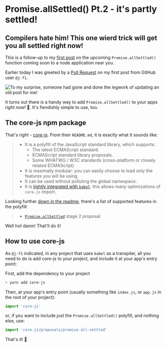 # Promise.allSettled() Pt.2 - it's partly settled!

## Compilers hate him! This one wierd trick will get you all settled right now!

This is a follow-up to my [first post](https://mike.biful.co/solve-all-your-problems-with-promise-allsettled) on the upcoming `Promise.allSettled()` function coming soon to a node application near you.

Earlier today I was greeted by a [Pull Request](https://github.com/mbifulco/blog/pull/14) on my first post from GitHub user `@j-f1`.

![To my surprise, someone had gone and done the legwork of updating an old post for me!](/Users/mike/src/blog/src/posts/drafts/promise-all-settled-pr.png)

It turns out there _is_ a handy way to add `Promise.allSettled()` to your apps _right now!_ 🎉. It's fiendishly simple to use, too.

## The core-js npm package

That's right - [core-js](https://github.com/zloirock/core-js). From their `README.md`, it is exactly what it sounds like:

> - It is a polyfill of the JavaScript standard library, which supports:
>   - The latest ECMAScript standard.
>   - ECMAScript standard library proposals.
>   - Some WHATWG / W3C standards (cross-platform or closely related ECMAScript).
> - It is maximally modular: you can easily choose to load only the features you will be using.
> - It can be used without polluting the global namespace.
> - It is [tightly integrated with `babel`](https://github.com/zloirock/core-js/blob/master/docs/2019-03-19-core-js-3-babel-and-a-look-into-the-future.md#Babel): this allows many optimizations of `core-js` import.

Looking further [down in the readme](er/docs/2019-03-19-core-js-3-babel-and-a-look-into-the-future.md#ecmascript-proposals), there's a list of supported features in the polyfill:

> - [`Promise.allSettled`](https://github.com/tc39/proposal-promise-allSettled) stage 2 proposal

Well hot damn! That'll do it!

## How to use core-js

As `@j-f1` indicated, in any project that uses `babel` as a transpiler, all you need to do is add core-js to your project, and include it at your app's entry point:

First, add the dependency to your project

```bash
> yarn add core-js
```

Then, at your app's entry point (usually something like `index.js`, or `app.js` in the root of your project):

```javascript
import 'core-js'
```

or, if you want to include _just_ the `Promise.allSettled()` polyfill, and nothing else, use:

```javascript
import 'core-js/proposals/promise-all-settled'
```

That's it! :beers:
